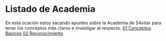 # Listado de Academia
En esta ocación estoy sacando apuntes sobre la Academia de S4vitar para tener los conceptos más claros e investigar al respecto.
[01 Conceptos Básicos](https://github.com/sacrabma92/CiberSecurity/tree/main/03_Academia/01%20Conceptos%20Basicos)
[02 Reconocimiento](https://github.com/sacrabma92/CiberSecurity/tree/main/03_Academia/02_Reconocimiento)
